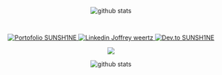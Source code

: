 
<p  align="center">
  <img align="center" src="https://im6.ezgif.com/tmp/ezgif-6-bfef9c6c528a.gif" alt=" github stats" /><br>
</p>

<br>

<p align="center">
  <a href= "#">
    <img src="https://img.icons8.com/material-outlined/26/000000/ball-point-pen.png" alt="Portofolio SUNSH1NE"/>
  </a>
  <a href= "https://www.linkedin.com/in/joffrey-weertz/">
    <img src="https://img.icons8.com/material-outlined/30/000000/linkedin.png" alt="Linkedin Joffrey weertz"/>
  </a>
  <a href= "https://dev.to/sunsh1ne">
    <img src="https://img.icons8.com/windows/32/000000/dev.png" alt="Dev.to SUNSH1NE"/>
  </a>
</p>

<p  align="center">
   <img align="center" src="https://github-readme-stats.vercel.app/api/top-langs/?username=jSUNSH1NEw&layout=compact&theme=radical" />
   <br>
</p>

<p  align="center">
  <img align="center" src="https://github-readme-stats.vercel.app/api?username=jSUNSH1NEw&show_icons=true&include_all_commits=true&theme=radical" alt=" github stats" /><br>
</p>

